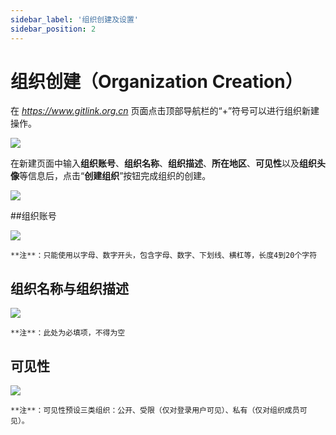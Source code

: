 ```yaml
---
sidebar_label: '组织创建及设置'      
sidebar_position: 2    
---
```

# 组织创建（Organization Creation）
 
 在 *https://www.gitlink.org.cn* 页面点击顶部导航栏的“+”符号可以进行组织新建操作。
 
 ![](/img/Org/imageOrg1.png)
 
 在新建页面中输入**组织账号**、**组织名称**、**组织描述**、**所在地区**、**可见性**以及**组织头像**等信息后，点击“**创建组织**”按钮完成组织的创建。

 ![](/img/Org/imageOrg2.png)

##组织账号

 ![](/img/Org/imageOrg4.png)

	**注**：只能使用以字母、数字开头，包含字母、数字、下划线、横杠等，长度4到20个字符

## 组织名称与组织描述

 ![](/img/Org/imageOrg5.png)

	**注**：此处为必填项，不得为空

## 可见性

 ![](/img/Org/imageOrg3.png)

	**注**：可见性预设三类组织：公开、受限（仅对登录用户可见）、私有（仅对组织成员可见）。
